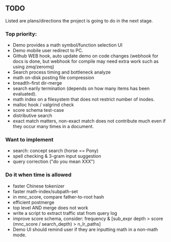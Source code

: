 ## TODO
Listed are plans/directions the project is going to do
in the next stage.

### Top priority:
* Demo provides a math symbol/function selection UI
* Demo mobile user redirect to PC.
* Github WEB hook, auto update demo on code changes (webhook for docs is done, but webhook for compile may need extra work such as using zmq/zeromq)
* Search process timing and bottleneck analyze
* math on-disk posting file compression
* breadth-first dir-merge
* search earily termination (depends on how many items has been evaluated).
* math index on a filesystem that does not restrict number of inodes.
* malloc hook / valgrind check
* score schema test-case
* distributive search
* exact match matters, non-exact match does not contribute much even if they occur many times in a document.

### Want to implement
* search: concept search (horse == Pony)
* spell checking & 3-gram input suggestion
* query correction ("do you mean XXX")

### Do it when time is allowed
* faster Chinese tokenizer
* faster math-index/subpath-set
* in mnc\_score, compare father-to-root hash
* efficient postmerge
* top level AND merge does not work
* write a script to extract traffic stat from query log
* improve score schema, consider:
	frequency & [sub\_expr depth > score (mnc\_score / search\_depth) > n\_lr\_paths]
* Demo UI should remind user if they are inputting math in a non-math mode.

